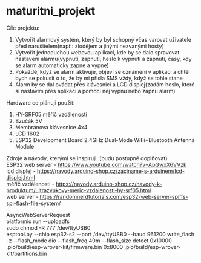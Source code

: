 # maturitni_projekt

Cíle projektu:

1) Vytvořit alarmový systém, který by byl schopný včas varovat uživatele před narušitelem(např.: zlodějem a jinými nezvanými hosty)
2) Vytvořit jednoduchou webovou aplikaci, kde by se dalo spravovat nastavení alarmu(vypnutí, zapnutí, heslo k vypnutí a zapnutí, časy, kdy se alarm automaticky zapne a vypne)
3) Pokaždé, když se alarm aktivuje, objeví se oznámení v aplikaci a chtěl bych se pokusit o to, že by mi přisla SMS vždy, když se tohle stane
4) Alarm by se dal ovádat přes klávesnici a LCD displej(zadám heslo, které si nastavím přes aplikaci a pomocí něj vypnu nebo zapnu alarm)



Hardware co plánuji použít:

1) HY-SRF05 měřič vzdálenosti
2) Bzučák 5V
3) Membránová klávesnice 4x4
4) LCD 1602
5) ESP32 Development Board 2.4GHz Dual-Mode WiFi+Bluetooth Antenna Module



Zdroje a návody, kterými se inspiruji:
(budu postupně doplňovat)
</br>
ESP32 web server - https://www.youtube.com/watch?v=ApGwxX6VVzk</br>
lcd displej - https://navody.arduino-shop.cz/zaciname-s-arduinem/lcd-displej.html</br>
měřič vzdálenosti - https://navody.arduino-shop.cz/navody-k-produktum/ultrazvukovy-meric-vzdalenosti-hy-srf05.html</br>
web server - https://randomnerdtutorials.com/esp32-web-server-spiffs-spi-flash-file-system/</br>



AsyncWebServerRequest <br>
platformio run --uploadfs <br>
sudo chmod -R 777 /dev/ttyUSB0 <br>
esptool.py --chip esp32-s2 --port /dev/ttyUSB0 --baud 961200  write_flash -z --flash_mode dio --flash_freq 40m --flash_size detect 0x10000 .pio/build/esp-wrover-kit/firmware.bin  0x8000 .pio/build/esp-wrover-kit/partitions.bin <br>



